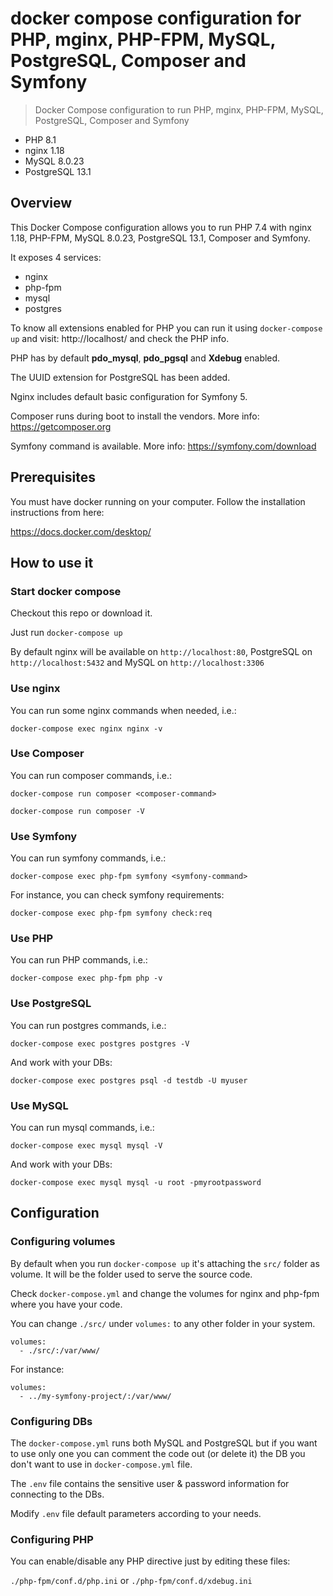 # docker compose configuration for PHP, mginx, PHP-FPM, MySQL, PostgreSQL, Composer and Symfony

> Docker Compose configuration to run PHP, mginx, PHP-FPM, MySQL, PostgreSQL, Composer and Symfony

- PHP 8.1
- nginx 1.18
- MySQL 8.0.23
- PostgreSQL 13.1

## Overview

This Docker Compose configuration allows you to run PHP 7.4 with nginx 1.18, PHP-FPM, MySQL 8.0.23, PostgreSQL 13.1, Composer and Symfony.

It exposes 4 services:

- nginx
- php-fpm
- mysql
- postgres

To know all extensions enabled for PHP you can run it using `docker-compose up` and visit: http://localhost/ and check the PHP info.

PHP has by default **pdo_mysql**, **pdo_pgsql** and **Xdebug** enabled.

The UUID extension for PostgreSQL has been added.

Nginx includes default basic configuration for Symfony 5.

Composer runs during boot to install the vendors. More info: https://getcomposer.org

Symfony command is available. More info: https://symfony.com/download


## Prerequisites

You must have docker running on your computer. Follow the installation instructions from here:

https://docs.docker.com/desktop/


## How to use it

### Start docker compose

Checkout this repo or download it.

Just run `docker-compose up`

By default nginx will be available on `http://localhost:80`, PostgreSQL on `http://localhost:5432` and MySQL on `http://localhost:3306`

### Use nginx

You can run some nginx commands when needed, i.e.:

`docker-compose exec nginx nginx -v`

### Use Composer

You can run composer commands, i.e.:

`docker-compose run composer <composer-command>`

`docker-compose run composer -V`

### Use Symfony

You can run symfony commands, i.e.:

`docker-compose exec php-fpm symfony <symfony-command>`

For instance, you can check symfony requirements:

`docker-compose exec php-fpm symfony check:req`

### Use PHP

You can run PHP commands, i.e.:

`docker-compose exec php-fpm php -v`

### Use PostgreSQL

You can run postgres commands, i.e.:

`docker-compose exec postgres postgres -V`

And work with your DBs:

`docker-compose exec postgres psql -d testdb -U myuser`

### Use MySQL

You can run mysql commands, i.e.:

`docker-compose exec mysql mysql -V`

And work with your DBs:

`docker-compose exec mysql mysql -u root -pmyrootpassword`



## Configuration

### Configuring volumes

By default when you run `docker-compose up` it's attaching the `src/` folder as volume. It will be the folder used to serve the source code.

Check `docker-compose.yml` and change the volumes for nginx and php-fpm where you have your code.

You can change `./src/` under `volumes:` to any other folder in your system.

```
volumes:
  - ./src/:/var/www/
```

For instance:

```
volumes:
  - ../my-symfony-project/:/var/www/
```

### Configuring DBs

The `docker-compose.yml` runs both MySQL and PostgreSQL but if you want to use only one you can comment the code out (or delete it) the DB you don't want to use in `docker-compose.yml` file.

The `.env` file contains the sensitive user & password information for connecting to the DBs.

Modify `.env` file default parameters according to your needs.

### Configuring PHP

You can enable/disable any PHP directive just by editing these files:

`./php-fpm/conf.d/php.ini` or `./php-fpm/conf.d/xdebug.ini`

